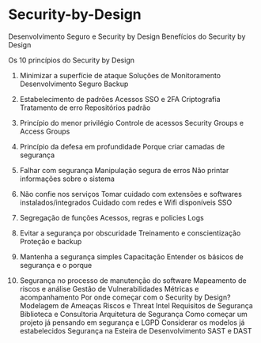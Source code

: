 # Security-by-Design

Desenvolvimento Seguro e Security by Design
Benefícios do Security by Design



Os 10 princípios do Security by Design 


1. Minimizar a superfície de ataque
Soluções de Monitoramento
Desenvolvimento Seguro 
Backup 


2. Estabelecimento de padrões
Acessos 
SSO e 2FA 
Criptografia
Tratamento de erro 
Repositórios padrão 


3. Princípio do menor privilégio
Controle de acessos 
Security Groups e Access Groups 


4. Princípio da defesa em profundidade
Porque criar camadas de segurança 


5. Falhar com segurança
Manipulação segura de erros 
Não printar informações sobre o sistema


6. Não confie nos serviços
Tomar cuidado com extensões e softwares instalados/integrados 
Cuidado com redes e Wifi disponíveis 
SSO 


7. Segregação de funções
Acessos, regras e policies 
Logs 


8. Evitar a segurança por obscuridade
Treinamento e conscientização 
Proteção e backup


9. Mantenha a segurança simples
Capacitação 
Entender os básicos de segurança e o porque


10. Segurança no processo de manutenção do software
Mapeamento de riscos e análise 
Gestão de Vulnerabilidades 
Métricas e acompanhamento
Por onde começar com o Security by Design?
Modelagem de Ameaças
Riscos e Threat Intel
Requisitos de Segurança
Biblioteca e Consultoria
Arquitetura de Segurança
Como começar um projeto já pensando em segurança e LGPD
Considerar os modelos já estabelecidos 
Segurança na Esteira de Desenvolvimento
SAST e DAST 
